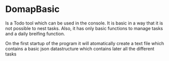# DomapBasic
Is a Todo tool which can be used in the console.
It is basic in a way that it is not possible to nest tasks. Also, it has only basic functions to manage tasks and a daily breifing function.

On the first startup of the program it will atomatically create a text file which contains a basic json datastructure which contains later all the different tasks
